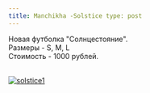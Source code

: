 ```yaml
---
title: Manchikha -Solstice type: post
---
```

<p>
Новая футболка "Солнцестояние". <br>
Размеры - S, M, L<br>
Стоимость - 1000 рублей.<br>
<br>
</p>
<a href="http://vfl.ru/fotos/51bdf27b23689300.html"><img src="//images.vfl.ru/ii/1538933596/51bdf27b/23689300_m.jpg" alt="solstice1" title="solstice1" border="0"></a>
